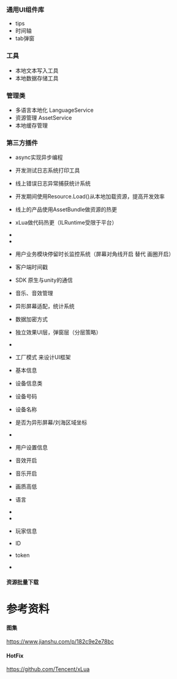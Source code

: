 ﻿
### 通用UI组件库
 - tips
 - 时间轴
 - tab弹窗
 
### 工具
 - 本地文本写入工具
 - 本地数据存储工具
 

### 管理类
- 多语言本地化 LanguageService
- 资源管理 AssetService 
- 本地缓存管理

### 第三方插件
- async实现异步编程
- 开发测试日志系统打印工具
- 线上错误日志异常捕获统计系统 

- 开发期间使用Resource.Load()从本地加载资源，提高开发效率
- 线上的产品使用AssetBundle做资源的热更
-  xLua做代码热更（ILRuntime受限于平台）
- 
- 
- 用户业务模块停留时长监控系统（屏幕对角线开启 替代 画圈开启）
- 客户端时间戳
- SDK 原生与unity的通信 
- 音乐、音效管理
- 异形屏幕适配，统计系统
- 数据加密方式
- 独立效果UI层，弹窗层（分层策略）
- 
- 工厂模式 来设计UI框架

- 基本信息
- 设备信息类
- 设备号码
- 设备名称
- 是否为异形屏幕/刘海区域坐标
- 
- 用户设置信息
- 音效开启
- 音乐开启
- 画质高低
- 语言
- 
- 
- 玩家信息
- ID
- token
- 

#### 资源批量下载


# 参考资料
#### 图集 
https://www.jianshu.com/p/182c9e2e78bc
#### HotFix
https://github.com/Tencent/xLua

